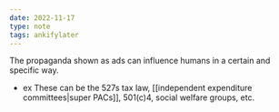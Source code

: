 ```yaml
---
date: 2022-11-17
type: note
tags: ankifylater
---
```


The propaganda shown as ads can influence humans in a certain and specific way.
- ex These can be the 527s tax law, [[independent expenditure committees|super PACs]], 501(c)4, social welfare groups, etc.
